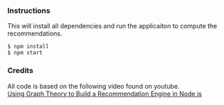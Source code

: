 ### Instructions

This will install all dependencies and 
run the applicaiton to compute the 
recommendations.

```
$ npm install
$ npm start
```

### Credits
All code is based on the following video found on youtube.  
[Using Graph Theory to Build a Recommendation Engine in Node js](https://www.youtube.com/watch?v=KthdKB4LqGs)

